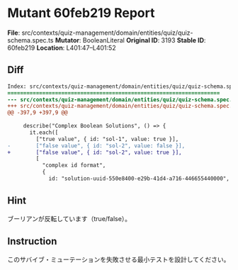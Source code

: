# Mutant 60feb219 Report

**File**: src/contexts/quiz-management/domain/entities/quiz/quiz-schema.spec.ts
**Mutator**: BooleanLiteral
**Original ID**: 3193
**Stable ID**: 60feb219
**Location**: L401:47–L401:52

## Diff

```diff
Index: src/contexts/quiz-management/domain/entities/quiz/quiz-schema.spec.ts
===================================================================
--- src/contexts/quiz-management/domain/entities/quiz/quiz-schema.spec.ts	original
+++ src/contexts/quiz-management/domain/entities/quiz/quiz-schema.spec.ts	mutated #3193
@@ -397,9 +397,9 @@
 
     describe("Complex Boolean Solutions", () => {
       it.each([
         ["true value", { id: "sol-1", value: true }],
-        ["false value", { id: "sol-2", value: false }],
+        ["false value", { id: "sol-2", value: true }],
         [
           "complex id format",
           {
             id: "solution-uuid-550e8400-e29b-41d4-a716-446655440000",
```

## Hint

ブーリアンが反転しています（true/false）。

## Instruction

このサバイブ・ミューテーションを失敗させる最小テストを設計してください。
